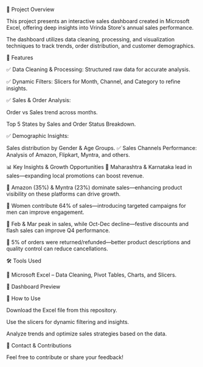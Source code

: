 📝 Project Overview

This project presents an interactive sales dashboard created in Microsoft Excel, offering deep insights into Vrinda Store's annual sales performance. 

The dashboard utilizes data cleaning, processing, and visualization techniques to track trends, order distribution, and customer demographics.

📂 Features

✅ Data Cleaning & Processing: Structured raw data for accurate analysis.

✅ Dynamic Filters: Slicers for Month, Channel, and Category to refine insights.

✅ Sales & Order Analysis:

Order vs Sales trend across months.

Top 5 States by Sales and Order Status Breakdown.

✅ Demographic Insights:

Sales distribution by Gender & Age Groups.
✅ Sales Channels Performance: Analysis of Amazon, Flipkart, Myntra, and others.

📊 Key Insights & Growth Opportunities
📌 Maharashtra & Karnataka lead in sales—expanding local promotions can boost revenue.

📌 Amazon (35%) & Myntra (23%) dominate sales—enhancing product visibility on these platforms can drive growth.

📌 Women contribute 64% of sales—introducing targeted campaigns for men can improve engagement.

📌 Feb & Mar peak in sales, while Oct-Dec decline—festive discounts and flash sales can improve Q4 performance.

📌 5% of orders were returned/refunded—better product descriptions and quality control can reduce cancellations.

🛠 Tools Used

📌 Microsoft Excel – Data Cleaning, Pivot Tables, Charts, and Slicers.

📸 Dashboard Preview

🚀 How to Use

Download the Excel file from this repository.

Use the slicers for dynamic filtering and insights.

Analyze trends and optimize sales strategies based on the data.

📩 Contact & Contributions

Feel free to contribute or share your feedback!
